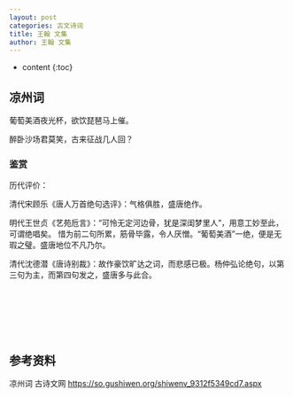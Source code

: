 ```yaml
---
layout: post
categories: 古文诗词
title: 王翰 文集
author: 王翰 文集
---
```

* content
{:toc}

## 凉州词

葡萄美酒夜光杯，欲饮琵琶马上催。

醉卧沙场君莫笑，古来征战几人回？

### 鉴赏

历代评价：

清代宋顾乐《唐人万首绝句选评》：气格俱胜，盛唐绝作。

明代王世贞《艺苑卮言》：“可怜无定河边骨，犹是深闺梦里人”，用意工妙至此，可谓绝唱矣。
惜为前二句所累，筋骨毕露，令人厌憎。“葡萄美酒”一绝，便是无瑕之璧。盛唐地位不凡乃尔。

清代沈德潜《唐诗别裁》：故作豪饮旷达之词，而悲感已极。杨仲弘论绝句，以第三句为主，而第四句发之，盛唐多与此合。





<br/><br/><br/><br/><br/>
## 参考资料

凉州词  古诗文网 <https://so.gushiwen.org/shiwenv_9312f5349cd7.aspx>

